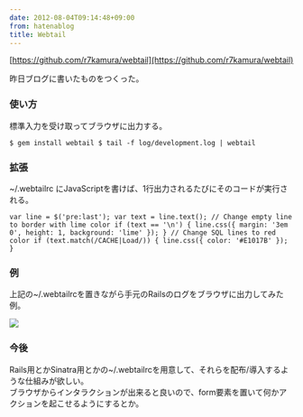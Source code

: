 ```yaml
---
date: 2012-08-04T09:14:48+09:00
from: hatenablog
title: Webtail
---
```

[https://github.com/r7kamura/webtail](https://github.com/r7kamura/webtail)

昨日ブログに書いたものをつくった。

### 使い方

標準入力を受け取ってブラウザに出力する。

```
$ gem install webtail $ tail -f log/development.log | webtail
```

### 拡張

~/.webtailrc にJavaScriptを書けば、1行出力されるたびにそのコードが実行される。

```
var line = $('pre:last'); var text = line.text(); // Change empty line to border with lime color if (text == '\n') { line.css({ margin: '3em 0', height: 1, background: 'lime' }); } // Change SQL lines to red color if (text.match(/CACHE|Load/)) { line.css({ color: '#E1017B' }); }
```

### 例

上記の~/.webtailrcを置きながら手元のRailsのログをブラウザに出力してみた例。

![](http://dl.dropbox.com/u/5978869/image/20120804_205402.png)

### 今後

Rails用とかSinatra用とかの~/.webtailrcを用意して、それらを配布/導入するような仕組みが欲しい。  
ブラウザからインタラクションが出来ると良いので、form要素を置いて何かアクションを起こせるようにするとか。

